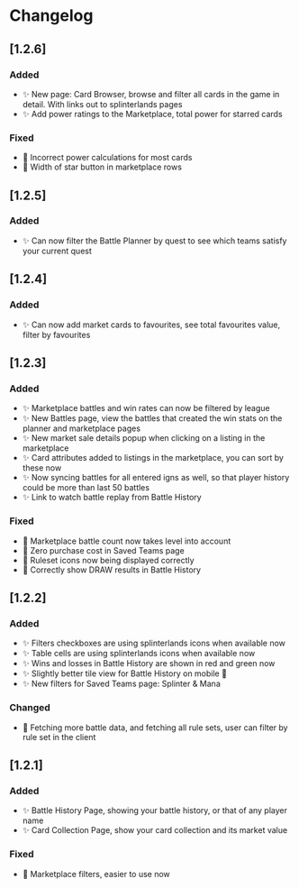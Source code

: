 # Changelog

<!-- https://keepachangelog.com/en/1.0.0/ -->

## [1.2.6]

### Added

- ✨ New page: Card Browser, browse and filter all cards in the game in detail. With links out to splinterlands pages
- ✨ Add power ratings to the Marketplace, total power for starred cards

### Fixed

- 🐛 Incorrect power calculations for most cards
- 🐛 Width of star button in marketplace rows

## [1.2.5]

### Added

- ✨ Can now filter the Battle Planner by quest to see which teams satisfy your current quest

## [1.2.4]

### Added

- ✨ Can now add market cards to favourites, see total favourites value, filter by favourites

## [1.2.3]

### Added

- ✨ Marketplace battles and win rates can now be filtered by league
- ✨ New Battles page, view the battles that created the win stats on the planner and marketplace pages
- ✨ New market sale details popup when clicking on a listing in the marketplace
- ✨ Card attributes added to listings in the marketplace, you can sort by these now
- ✨ Now syncing battles for all entered igns as well, so that player history could be more than last 50 battles
- ✨ Link to watch battle replay from Battle History

### Fixed

- 🐛 Marketplace battle count now takes level into account
- 🐛 Zero purchase cost in Saved Teams page
- 🐛 Ruleset icons now being displayed correctly
- 🐛 Correctly show DRAW results in Battle History

## [1.2.2]

### Added

- ✨ Filters checkboxes are using splinterlands icons when available now
- ✨ Table cells are using splinterlands icons when available now
- ✨ Wins and losses in Battle History are shown in red and green now
- ✨ Slightly better tile view for Battle History on mobile 🙂
- ✨ New filters for Saved Teams page: Splinter & Mana

### Changed

- 🔨 Fetching more battle data, and fetching all rule sets, user can filter by rule set in the client

## [1.2.1]

### Added

- ✨ Battle History Page, showing your battle history, or that of any player name
- ✨ Card Collection Page, show your card collection and its market value

### Fixed

- 🐛 Marketplace filters, easier to use now

